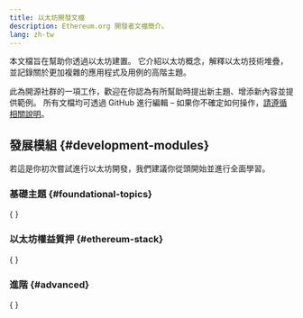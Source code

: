 ```yaml
---
title: 以太坊開發文檔
description: Ethereum.org 開發者文檔簡介。
lang: zh-tw
---
```


本文檔旨在幫助你透過以太坊建置。 它介紹以太坊概念，解釋以太坊技術堆疊，並記錄關於更加複雜的應用程式及用例的高階主題。

此為開源社群的一項工作，歡迎在你認為有所幫助時提出新主題、增添新內容並提供範例。 所有文檔均可透過 GitHub 進行編輯 – 如果你不確定如何操作，[請遵循相關說明](https://github.com/ethereum/ethereum-org-website/blob/dev/docs/editing-markdown.md)。

## 發展模組 {#development-modules}

若這是你初次嘗試進行以太坊開發，我們建議你從頭開始並進行全面學習。

### 基礎主題 {#foundational-topics}

{
<DeveloperDocsLinks headerId="foundational-topics" />
}

### 以太坊權益質押 {#ethereum-stack}

{
<DeveloperDocsLinks headerId="ethereum-stack" />
}

### 進階 {#advanced}

{
<DeveloperDocsLinks headerId="advanced" />
}
